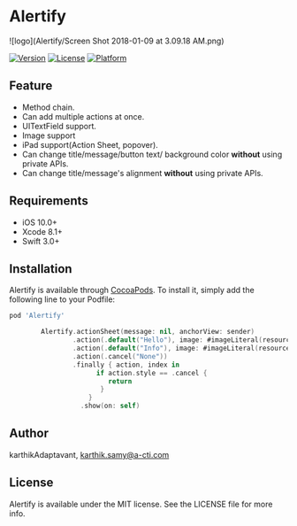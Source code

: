 # Alertify
![logo](Alertify/Screen Shot 2018-01-09 at 3.09.18 AM.png)

[![Version](https://img.shields.io/cocoapods/v/Alertify.svg?style=flat)](http://cocoapods.org/pods/Alertify)
[![License](https://img.shields.io/cocoapods/l/Alertify.svg?style=flat)](http://cocoapods.org/pods/Alertify)
[![Platform](https://img.shields.io/cocoapods/p/Alertify.svg?style=flat)](http://cocoapods.org/pods/Alertify)

## Feature
- Method chain.
- Can add multiple actions at once.
- UITextField support.
- Image support
- iPad support(Action Sheet, popover).
- Can change title/message/button text/ background color **without** using private APIs.
- Can change title/message's alignment **without** using private APIs.

## Requirements
- iOS 10.0+
- Xcode 8.1+
- Swift 3.0+

## Installation

Alertify is available through [CocoaPods](http://cocoapods.org). To install
it, simply add the following line to your Podfile:

```ruby
pod 'Alertify'
```


```swift
        Alertify.actionSheet(message: nil, anchorView: sender)
                .action(.default("Hello"), image: #imageLiteral(resourceName: "chat"))
                .action(.default("Info"), image: #imageLiteral(resourceName: "info"))
                .action(.cancel("None"))
                .finally { action, index in
                      if action.style == .cancel {
                         return
                       }
                    }
                  .show(on: self)
```

## Author

karthikAdaptavant, karthik.samy@a-cti.com

## License

Alertify is available under the MIT license. See the LICENSE file for more info.
